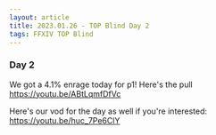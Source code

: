 ```yaml
---
layout: article
title: 2023.01.26 - TOP Blind Day 2
tags: FFXIV TOP Blind
---
```


### Day 2

We got a 4.1% enrage today for p1! Here's the pull https://youtu.be/ABtLqmfDfVc

Here's our vod for the day as well if you're interested: https://youtu.be/huc_7Pe6ClY

